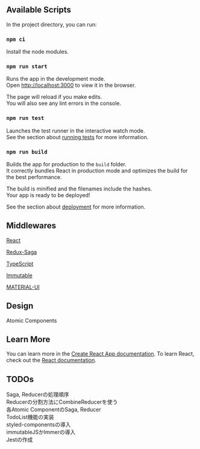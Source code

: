 ## Available Scripts

In the project directory, you can run:
### `npm ci`
Install the node modules.

### `npm run start`

Runs the app in the development mode.\
Open [http://localhost:3000](http://localhost:3000) to view it in the browser.

The page will reload if you make edits.\
You will also see any lint errors in the console.

### `npm run test`

Launches the test runner in the interactive watch mode.\
See the section about [running tests](https://facebook.github.io/create-react-app/docs/running-tests) for more information.

### `npm run build`

Builds the app for production to the `build` folder.\
It correctly bundles React in production mode and optimizes the build for the best performance.

The build is minified and the filenames include the hashes.\
Your app is ready to be deployed!

See the section about [deployment](https://facebook.github.io/create-react-app/docs/deployment) for more information.


## Middlewares
[React](https://reactjs.org/)

[Redux-Saga](https://redux-saga.js.org/)

[TypeScript](https://www.typescriptlang.org/)

[Immutable](https://immutable-js.com)

[MATERIAL-UI](https://material-ui.com/) 

## Design
Atomic Components

## Learn More
You can learn more in the [Create React App documentation](https://facebook.github.io/create-react-app/docs/getting-started).
To learn React, check out the [React documentation](https://reactjs.org/).

## TODOs
Saga, Reducerの処理順序<br>
Reducerの分割方法にCombineReducerを使う<br>
各Atomic ComponentのSaga, Reducer<br>
TodoList機能の実装<br>
styled-componentsの導入<br>
immutableJSかImmerの導入<br>
Jestの作成<br>
